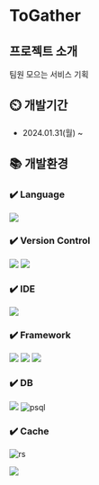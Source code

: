 # ToGather

## 프로젝트 소개
팀원 모으는 서비스 기획

## ⏲️ 개발기간
- 2024.01.31(월) ~

## 📚️ 개발환경

### ✔️ Language
<img src="https://img.shields.io/badge/kotlin-7F52FF?style=for-the-badge&logo=kotlin&logoColor=white">

### ✔️ Version Control
<img src="https://img.shields.io/badge/git-F05032?style=for-the-badge&logo=git&logoColor=white"> <img src="https://img.shields.io/badge/github-181717?style=for-the-badge&logo=github&logoColor=white">

### ✔️ IDE
<img src="https://img.shields.io/badge/intellij idea-000000?style=for-the-badge&logo=intellijidea&logoColor=white">

### ✔️ Framework
<img src="https://img.shields.io/badge/spring-6DB33F?style=for-the-badge&logo=spring&logoColor=white"> <img src="https://img.shields.io/badge/springboot-6DB33F?style=for-the-badge&logo=springboot&logoColor=white"> <img src="https://img.shields.io/badge/Spring Data Jpa-6DB33F?style=for-the-badge&logo=spring&logoColor=white">

### ✔️ DB
<img src="https://img.shields.io/badge/supabase-3FCF8E?style=for-the-badge&logo=supabase&logoColor=white"> ![psql](https://img.shields.io/badge/PostgreSQL-316192?style=for-the-badge&logo=postgresql&logoColor=white)

### ✔️ Cache
![rs](https://img.shields.io/badge/redis-%23DD0031.svg?&style=for-the-badge&logo=redis&logoColor=white)

<img src="https://img.shields.io/badge/jmeter#D22128?style=for-the-badge&logo=Apache JMeter&logoColor=white">
